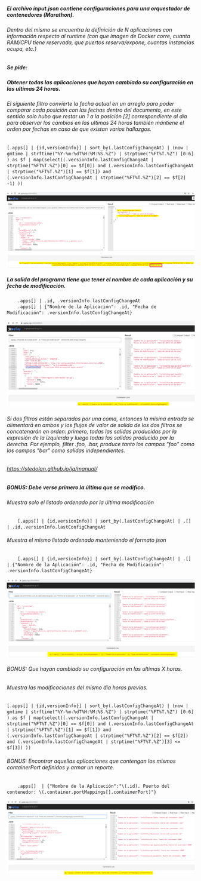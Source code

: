 
##### El archivo input.json contiene configuraciones para una orquestador de contenedores (Marathon).

###### Dentro del mismo se encuentra la definición de N aplicaciones con información respecto al runtime (con que imagen de Docker corre, cuanta RAM/CPU tiene reservada, que puertos reserva/expone, cuantas instancias ocupa, etc.)

##### Se pide:
##### Obtener todas las aplicaciones que hayan cambiado su configuración en las ultimas 24 horas.

###### El siguiente filtro convierte la fecha actual en un arreglo para poder comparar cada posición con las fechas dentro del documento, en este sentido solo hubo que restar un 1 a la posición [2] correspondiente al día para observar los cambios en las ultimas 24 horas también mantiene el orden por fechas en caso de que existan varios hallazgos.

```
[.apps[] | {id,versionInfo}] | sort_by(.lastConfigChangeAt) | (now | gmtime | strftime("%Y-%m-%dT%H:%M:%S.%Z") | strptime("%FT%T.%Z") [0:6] ) as $f | map(select((.versionInfo.lastConfigChangeAt | strptime("%FT%T.%Z")[0] == $f[0]) and (.versionInfo.lastConfigChangeAt | strptime("%FT%T.%Z")[1] == $f[1]) and (.versionInfo.lastConfigChangeAt | strptime("%FT%T.%Z")[2] == $f[2] -1) ))
```
![query_out](https://github.com/loboeduardo6565/jq/blob/main/1-jq%20play.png)

##### La salida del programa tiene que tener el nombre de cada aplicación y su fecha de modificación.
```
	.apps[] | .id, .versionInfo.lastConfigChangeAt
	.apps[] | {"Nombre de la Aplicación": .id, "Fecha de Modificación": .versionInfo.lastConfigChangeAt}
```
![query_out](https://github.com/loboeduardo6565/jq/blob/main/3-jq%20play.png)

######	Si dos filtros están separados por una coma, entonces la misma entrada se alimentará en ambos y los flujos de valor de salida de los dos filtros se concatenarán en orden: primero, todas las salidas producidas por la expresión de la izquierda y luego todas las salidas producido por la derecha. Por ejemplo, filter .foo, .bar, produce tanto los campos "foo" como los campos "bar" como salidas independientes.
###### https://stedolan.github.io/jq/manual/

##### BONUS: Debe verse primero la última que se modifico.

###### Muestra solo el listado ordenado por la última modificación
```
	[.apps[] | {id,versionInfo}] | sort_by(.lastConfigChangeAt) | .[] | .id,.versionInfo.lastConfigChangeAt
```
###### Muestra el mismo listado ordenado manteniendo el formato json
```
	[.apps[] | {id,versionInfo}] | sort_by(.lastConfigChangeAt) | .[] | {"Nombre de la Aplicación": .id, "Fecha de Modificación": .versionInfo.lastConfigChangeAt}
```

![query_out_order](https://github.com/loboeduardo6565/jq/blob/main/6-jq%20play.png)

###### BONUS: Que hayan cambiado su configuración en las ultimas X horas.

###### Muestra las modificaciones del mismo día horas previas. 

```
[.apps[] | {id,versionInfo}] | sort_by(.lastConfigChangeAt) | (now | gmtime | strftime("%Y-%m-%dT%H:%M:%S.%Z") | strptime("%FT%T.%Z") [0:6] ) as $f | map(select((.versionInfo.lastConfigChangeAt | strptime("%FT%T.%Z")[0] == $f[0]) and (.versionInfo.lastConfigChangeAt | strptime("%FT%T.%Z")[1] == $f[1]) and (.versionInfo.lastConfigChangeAt | strptime("%FT%T.%Z")[2] == $f[2]) and (.versionInfo.lastConfigChangeAt | strptime("%FT%T.%Z")[3] <= $f[3]) ))
```

###### BONUS: Encontrar aquellas aplicaciones que contengan los mismos containerPort definidos y armar un reporte.

```	
	.apps[]  | {"Nombre de la Aplicación":"\(.id). Puerto del contenedor: \(.container.portMappings[].containerPort)"}
``` 

![query_report_PortId](https://github.com/loboeduardo6565/jq/blob/main/6.1-jq%20play.png)